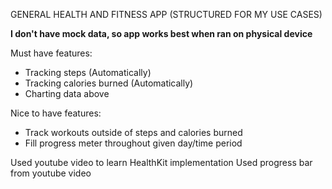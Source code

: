 GENERAL HEALTH AND FITNESS APP (STRUCTURED FOR MY USE CASES)

**I don't have mock data, so app works best when ran on physical device**

Must have features:
- Tracking steps (Automatically)
- Tracking calories burned (Automatically)
- Charting data above

Nice to have features:
- Track workouts outside of steps and calories burned
- Fill progress meter throughout given day/time period

Used youtube video to learn HealthKit implementation
Used progress bar from youtube video
